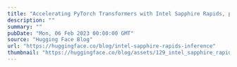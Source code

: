 ```yaml
---
title: "Accelerating PyTorch Transformers with Intel Sapphire Rapids, part 2"
description: ""
summary: ""
pubDate: "Mon, 06 Feb 2023 00:00:00 GMT"
source: "Hugging Face Blog"
url: "https://huggingface.co/blog/intel-sapphire-rapids-inference"
thumbnail: "https://huggingface.co/blog/assets/129_intel_sapphire_rapids_inference/01.png"
---
```


